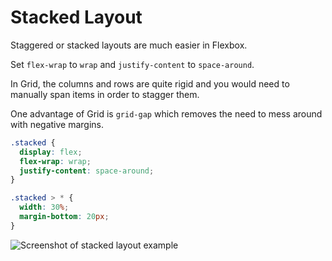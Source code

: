 # Stacked Layout

Staggered or stacked layouts are much easier in Flexbox.

Set `flex-wrap` to `wrap` and `justify-content` to `space-around`.

In Grid, the columns and rows are quite rigid and you would need to manually span items in order to stagger them.

One advantage of Grid is `grid-gap` which removes the need to mess around with negative margins.

```css
.stacked {
  display: flex;
  flex-wrap: wrap;
  justify-content: space-around;
}

.stacked > * {
  width: 30%;
  margin-bottom: 20px;
}
```

![Screenshot of stacked layout example](https://res.cloudinary.com/gerhynes/image/upload/q_auto/v1551214105/Screenshot_2019-02-26_Flexbox_vs_CSS_Grid_Stacked_Layout_bidzqz.png)
